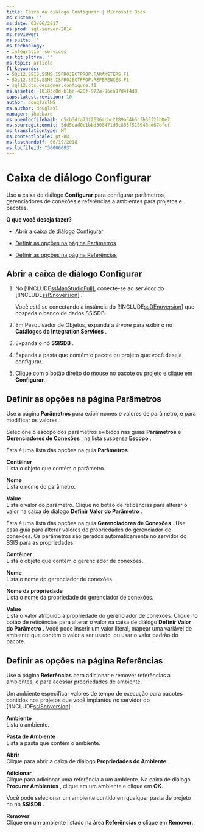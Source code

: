 ```yaml
---
title: Caixa de diálogo Configurar | Microsoft Docs
ms.custom: ''
ms.date: 03/06/2017
ms.prod: sql-server-2014
ms.reviewer: ''
ms.suite: ''
ms.technology:
- integration-services
ms.tgt_pltfrm: ''
ms.topic: article
f1_keywords:
- SQL12.SSIS.SSMS.ISPROJECTPROP.PARAMETERS.F1
- SQL12.SSIS.SSMS.ISPROJECTPROP.REFERENCES.F1
- sql12.dts.designer.configure.f1
ms.assetid: 10183c8d-b1be-420f-972a-96ea97d4f4d8
caps.latest.revision: 10
author: douglaslMS
ms.author: douglasl
manager: jhubbard
ms.openlocfilehash: d5cb3dfa73f2636acbc2189b54b5cfb55f22b0e7
ms.sourcegitcommit: 5dd5cad0c1bbd308471d6c885f516948ad67dfcf
ms.translationtype: MT
ms.contentlocale: pt-BR
ms.lasthandoff: 06/19/2018
ms.locfileid: "36006693"
---
```

# <a name="configure-dialog-box"></a>Caixa de diálogo Configurar
  Use a caixa de diálogo **Configurar** para configurar parâmetros, gerenciadores de conexões e referências a ambientes para projetos e pacotes.  
  
 **O que você deseja fazer?**  
  
-   [Abrir a caixa de diálogo Configurar](#open_dialog)  
  
-   [Definir as opções na página Parâmetros](#parameter)  
  
-   [Definir as opções na página Referências](#references)  
  
##  <a name="open_dialog"></a> Abrir a caixa de diálogo Configurar  
  
1.  No [!INCLUDE[ssManStudioFull](../../includes/ssmanstudiofull-md.md)], conecte-se ao servidor do [!INCLUDE[ssISnoversion](../../includes/ssisnoversion-md.md)] .  
  
     Você está se conectando à instância do [!INCLUDE[ssDEnoversion](../../includes/ssdenoversion-md.md)] que hospeda o banco de dados SSISDB.  
  
2.  Em Pesquisador de Objetos, expanda a árvore para exibir o nó **Catálogos do Integration Services** .  
  
3.  Expanda o nó **SSISDB** .  
  
4.  Expanda a pasta que contém o pacote ou projeto que você deseja configurar.  
  
5.  Clique com o botão direito do mouse no pacote ou projeto e clique em **Configurar**.  
  
##  <a name="parameter"></a> Definir as opções na página Parâmetros  
 Use a página **Parâmetros** para exibir nomes e valores de parâmetro, e para modificar os valores.  
  
 Selecione o escopo dos parâmetros exibidos nas guias **Parâmetros** e **Gerenciadores de Conexões** , na lista suspensa **Escopo** .  
  
 Esta é uma lista das opções na guia **Parâmetros** .  
  
 **Contêiner**  
 Lista o objeto que contém o parâmetro.  
  
 **Nome**  
 Lista o nome do parâmetro.  
  
 **Value**  
 Lista o valor do parâmetro. Clique no botão de reticências para alterar o valor na caixa de diálogo **Definir Valor do Parâmetro** .  
  
 Esta é uma lista das opções na guia **Gerenciadores de Conexões** . Use essa guia para alterar valores de propriedades do gerenciador de conexões. Os parâmetros são gerados automaticamente no servidor do SSIS para as propriedades.  
  
 **Contêiner**  
 Lista o objeto que contém o gerenciador de conexões.  
  
 **Nome**  
 Lista o nome do gerenciador de conexões.  
  
 **Nome da propriedade**  
 Lista o nome da propriedade do gerenciador de conexões.  
  
 **Value**  
 Lista o valor atribuído à propriedade do gerenciador de conexões. Clique no botão de reticências para alterar o valor na caixa de diálogo **Definir Valor do Parâmetro** . Você pode inserir um valor literal, mapear uma variável de ambiente que contém o valor a ser usado, ou usar o valor padrão do pacote.  
  
##  <a name="references"></a> Definir as opções na página Referências  
 Use a página **Referências** para adicionar e remover referências a ambientes, e para acessar propriedades de ambiente.  
  
 Um ambiente especificar valores de tempo de execução para pacotes contidos nos projetos que você implantou no servidor do [!INCLUDE[ssISnoversion](../../includes/ssisnoversion-md.md)] .  
  
 **Ambiente**  
 Lista o ambiente.  
  
 **Pasta de Ambiente**  
 Lista a pasta que contém o ambiente.  
  
 **Abrir**  
 Clique para abrir a caixa de diálogo **Propriedades do Ambiente** .  
  
 **Adicionar**  
 Clique para adicionar uma referência a um ambiente. Na caixa de diálogo **Procurar Ambientes** , clique em um ambiente e clique em **OK**.  
  
 Você pode selecionar um ambiente contido em qualquer pasta de projeto no nó **SSISDB** .  
  
 **Remover**  
 Clique em um ambiente listado na área **Referências** e clique em **Remover**.  
  
  